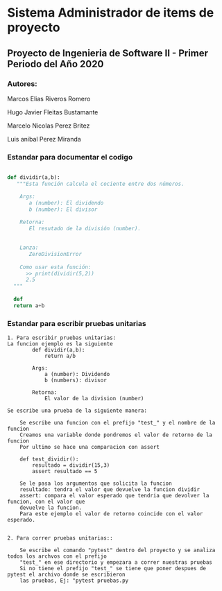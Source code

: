 # Sistema Administrador de items de proyecto

## Proyecto de Ingenieria de Software II - Primer Periodo del Año 2020

### Autores:

   Marcos Elias Riveros Romero
   
   Hugo Javier Fleitas Bustamante
   
   Marcelo Nicolas Perez Britez
   
   Luis anibal Perez Miranda


### Estandar para documentar el codigo

```python

def dividir(a,b):
   """Esta función calcula el cociente entre dos números.

    Args:
       a (number): El dividendo
       b (number): El divisor
   
    Retorna:
       El resutado de la división (number). 
        

    Lanza:
       ZeroDivisionError
    
    Como usar esta función: 
      >> print(dividir(5,2))
      2.5
  """
  
  def 
  return a+b 
```

### Estandar para escribir pruebas unitarias
    1. Para escribir pruebas unitarias:
    La funcion ejemplo es la siguiente
            def dividir(a,b):
	            return a/b
	        
            Args:
                a (number): Dividendo
                b (numbers): divisor
         
            Retorna:
                El valor de la division (number)

    Se escribe una prueba de la siguiente manera:
    
        Se escribe una funcion con el prefijo "test_" y el nombre de la funcion
        Creamos una variable donde pondremos el valor de retorno de la funcion
        Por ultimo se hace una comparacion con assert
        
        def test_dividir():
	        resultado = dividir(15,3)
	        assert resultado == 5
	        
	    Se le pasa los argumentos que solicita la funcion
	    resultado: tendra el valor que devuelve la funcion dividir 
	    assert: compara el valor esperado que tendria que devolver la funcion, con el valor que 
	    devuelve la funcion.
	    Para este ejemplo el valor de retorno coincide con el valor esperado.
	    
	    
    2. Para correr pruebas unitarias::
        
        Se escribe el comando "pytest" dentro del proyecto y se analiza todos los archvos con el prefijo
        "test_" en ese directorio y empezara a correr nuestras pruebas
        Si no tiene el prefijo "test_" se tiene que poner despues de pytest el archivo donde se escribieron
        las pruebas, Ej: "pytest pruebas.py